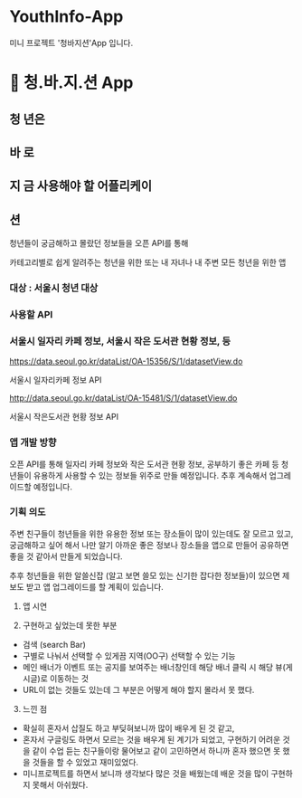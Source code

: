 # YouthInfo-App
미니 프로젝트 '청바지션'App 입니다.

# 👖 청.바.지.션 App

## 청 년은

## 바 로

## 지 금 사용해야 할 어플리케이

## 션

청년들이 궁금해하고 몰랐던 정보들을 오픈 API를 통해

카테고리별로 쉽게 알려주는 청년을 위한 또는 내 자녀나 내 주변 모든 청년을 위한 앱


### 대상 : 서울시 청년 대상

### 사용할 API
### 서울시 일자리 카페 정보, 서울시 작은 도서관 현황 정보, 등

https://data.seoul.go.kr/dataList/OA-15356/S/1/datasetView.do

서울시 일자리카페 정보 API

http://data.seoul.go.kr/dataList/OA-15481/S/1/datasetView.do

서울시 작은도서관 현황 정보 API


### 앱 개발 방향
오픈 API를 통해 일자리 카페 정보와 작은 도서관 현황 정보, 공부하기 좋은 카페 등 청년들이 유용하게 사용할 수 있는 정보들 위주로 만들 예정입니다. 추후 계속해서 업그레이드할 예정입니다.

### 기획 의도
주변 친구들이 청년들을 위한 유용한 정보 또는 장소들이 많이 있는데도 잘 모르고 있고, 궁금해하고 싶어 해서 나만 알기 아까운 좋은 정보나 장소들을 앱으로 만들어 공유하면 좋을 것 같아서 만들게 되었습니다.

추후 청년들을 위한 알쓸신잡 (알고 보면 쓸모 있는 신기한 잡다한 정보들)이 있으면 제보도 받고 앱 업그레이드를 할 계획이 있습니다.


1. 앱 시연

2. 구현하고 싶었는데 못한 부분
- 검색 (search Bar)
- 구별로 나눠서 선택할 수 있게끔 지역(OO구) 선택할 수 있는 기능
- 메인 배너가 이벤트 또는 공지를 보여주는 배너창인데 해당 배너 클릭 시 해당 뷰(게시글)로 이동하는 것
- URL이 없는 것들도 있는데 그 부분은 어떻게 해야 할지 몰라서 못 했다.

3. 느낀 점
- 확실히 혼자서 삽질도 하고 부딪혀보니까 많이 배우게 된 것 같고,
- 혼자서 구글링도 하면서 모르는 것을 배우게 된 계기가 되었고, 구현하기 어려운 것을 같이 수업 듣는 친구들이랑 물어보고 같이 고민하면서 하니까 혼자 했으면 못 했을 것들을 할 수 있었고 재미있었다.
- 미니프로젝트를 하면서 보니까 생각보다 많은 것을 배웠는데 배운 것을 많이 구현하지 못해서 아쉬웠다.
